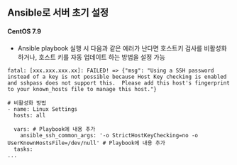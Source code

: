 ## Ansible로 서버 초기 설정

#### CentOS 7.9
- Ansible playbook 실행 시 다음과 같은 에러가 난다면 호스트키 검사를 비활성화 하거나, 호스트 키를 자동 업데이트 하는 방법을 설정 가능
```
fatal: [xxx.xxx.xxx.xx]: FAILED! => {"msg": "Using a SSH password instead of a key is not possible because Host Key checking is enabled and sshpass does not support this.  Please add this host's fingerprint to your known_hosts file to manage this host."}

# 비활성화 방법
- name: Linux Settings
  hosts: all

  vars: # Playbook에 내용 추가
    ansible_ssh_common_args: '-o StrictHostKeyChecking=no -o UserKnownHostsFile=/dev/null' # Playbook에 내용 추가
  tasks:
...
```
